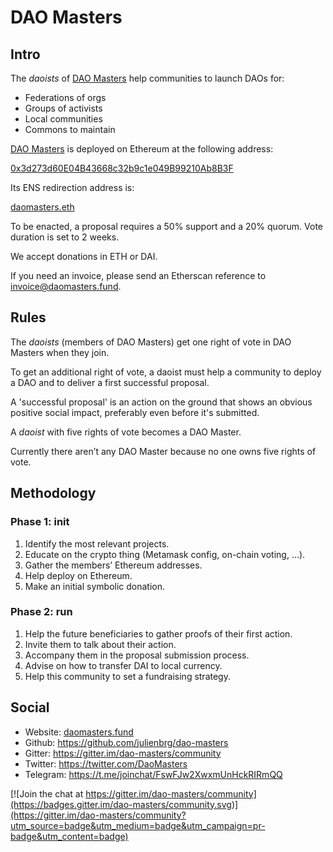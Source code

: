 # DAO Masters

## Intro

The *daoists* of [DAO Masters](mainnet.aragon.org/#/daomasters) help communities to launch DAOs for:

* Federations of orgs
* Groups of activists
* Local communities
* Commons to maintain

[DAO Masters](mainnet.aragon.org/#/daomasters) is deployed on Ethereum at the following address:

[0x3d273d60E04B43668c32b9c1e049B99210Ab8B3F](https://etherscan.io/address/0x3d273d60E04B43668c32b9c1e049B99210Ab8B3F)

Its ENS redirection address is:

[daomasters.eth](https://manager.ens.domains/name/daomasters.eth)

To be enacted, a proposal requires a 50% support and a 20% quorum. Vote duration is set to 2 weeks.

We accept donations in ETH or DAI.

If you need an invoice, please send an Etherscan reference to [invoice@daomasters.fund](mailto:invoice@daomasters.fund).

## Rules

The *daoists* (members of DAO Masters) get one right of vote in DAO Masters when they join.

To get an additional right of vote, a daoist must help a community to deploy a DAO and to deliver a first successful proposal.

A 'successful proposal' is an action on the ground that shows an obvious positive social impact, preferably even before it's submitted.

A *daoist* with five rights of vote becomes a DAO Master.

Currently there aren’t any DAO Master because no one owns five rights of vote.

## Methodology

### Phase 1: init

1. Identify the most relevant projects.
2. Educate on the crypto thing (Metamask config, on-chain voting, …).
3. Gather the members’ Ethereum addresses.
4. Help deploy on Ethereum.
5. Make an initial symbolic donation.

### Phase 2: run

1. Help the future beneficiaries to gather proofs of their first action.
2. Invite them to talk about their action.
3. Accompany them in the proposal submission process.
4. Advise on how to transfer DAI to local currency.
5. Help this community to set a fundraising strategy.

## Social

* Website: [daomasters.fund](daomasters.fund)
* Github: https://github.com/julienbrg/dao-masters
* Gitter: https://gitter.im/dao-masters/community
* Twitter: https://twitter.com/DaoMasters
* Telegram: https://t.me/joinchat/FswFJw2XwxmUnHckRIRmQQ

[![Join the chat at https://gitter.im/dao-masters/community](https://badges.gitter.im/dao-masters/community.svg)](https://gitter.im/dao-masters/community?utm_source=badge&utm_medium=badge&utm_campaign=pr-badge&utm_content=badge)
